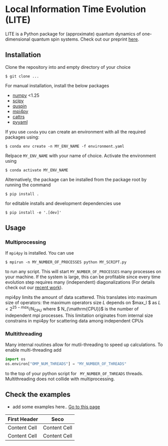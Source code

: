 # Local Information Time Evolution (LITE)
LITE is a Python package for (approximate) quantum dynamics of one-dimensional quantum spin
systems. Check out our preprint [here](https://arxiv.org/pdf/2310.06036).
## Installation
Clone the repository into and empty directory of your choice
```console
$ git clone ...
```
For manual installation, install the below packages
+ [numpy](https://numpy.org) <1.25
+ [scipy](https://scipy.org)
+ [quspin](https://quspin.github.io/QuSpin/Installation.html)
+ [mpi4py](https://anaconda.org/conda-forge/mpi4py)
+ [cattrs](https://pypi.org/project/cattrs/)
+ [pyyaml](https://pypi.org/project/pyaml/)

If you use ```conda```  you can create an environment 
with all the required packages using:
```console
$ conda env create -n MY_ENV_NAME -f environment.yaml
```
Relpace ```MY_ENV_NAME``` with your name of choice. 
Activate the environment using
```console
$ conda activate MY_ENV_NAME
```
Alternatively, the package can be installed from the package root by running
the command
```console
$ pip install .
```
for editable installs and development dependencies use
```console
$ pip install -e '.[dev]'
```
## Usage
### Multiprocessing
If ```mpi4py``` is installed. You can use 
```console
$ mpirun -n MY_NUMBER_OF_PROCESSES python MY_SCRIPT.py
```
to run any script. This will start ```MY_NUMBER_OF_PROCESSES``` many processes on
your machine. If the system is large, this can be profitable since every time evolution
step requires many (independent) diagonalizations (For details check out our [recent work](https://arxiv.org/pdf/2310.06036)).

mpi4py limits the amount of data scattered. This translates into maximum size of operators:
the maximum operators size $L$ depends on $max_l $ as $L < 2^{25-max_l}/N_{\mathrm{CPU}}$
where $ N_{\mathrm{CPU}}$ is the number of independent mpi processes.
This limitation originates from internal size constrains in mpi4py for scattering data among independent CPUs

### Multithreading
Many internal routines allow for mutli-threading to speed up calculations. To enable
multi-threading add
```python
import os
os.environ["OMP_NUM_THREADS"] = "MY_NUMBER_OF_THREADS"
```
to the top of your python script for ``` MY_NUMBER_OF_THREADS``` threads.
Multithreading does not collide with multiprocessing.

## Check the examples
+ add some examples here.. [Go to this page](subdir/MyOtherPage.md)


First Header  | Seco
------------- | -------------
Content Cell  | Content Cell
Content Cell  | Content Cell